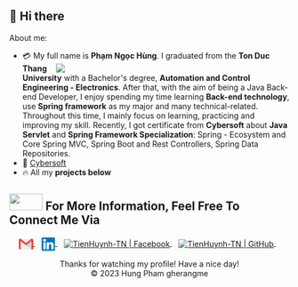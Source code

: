 ## 👋 Hi there
About me:
- :credit_card: My full name is **Phạm Ngọc Hùng**. <img src="https://media.giphy.com/media/FcFGtKKzKpWso/giphy.gif" width="420" align="right"/>
I graduated from the **Ton Duc Thang University** with a Bachelor's degree, **Automation and Control Engineering - Electronics**. 
After that, with the aim of being a Java Back-end Developer, I enjoy spending my time learning **Back-end technology**, use **Spring framework** as my major and many technical-related. Throughout this time, I mainly focus on learning, practicing and improving my skill. Recently, I got certificate from **Cybersoft** about **Java Servlet** and **Spring Framework Specialization**: Spring - Ecosystem and Core Spring MVC, Spring Boot and Rest Controllers, Spring Data Repositories.
- :pushpin: [Cybersoft](https://login.cybersoft.edu.vn/certification/?inf=eyJob1RlbiI6IlBo4bqhbSBOZ+G7jWMgSMO5bmciLCJ0ZW5Mb3AiOiJKYXZhIDIwIiwidGVuTG9UcmluaCI6IlBST0ZFU1NJT05BTCBKQVZBIEJBQ0stRU5EIFdFQlNJVEUgU0VSVkxFVCwgU1BSSU5HIE1WQyBERVZFTE9QRVIiLCJkaWVtQ3VvaUtob2EiOjkuOCwiaXNYdWF0U2FjIjp0cnVlLCJtYUNodW5nTmhhbiI6IkJFIiwiaXNJbkNodW5nTmhhbiI6ZmFsc2UsIm1hU29DaHVuZ05oYW4iOjEzODEsInNvVGhhbmdIb2MiOiI0IiwibmdheUNhcENodW5nTmhhbiI6IjIwMjMtMDUtMDRUMDM6MDY6MDQiLCJmdWxsTWFDaHVuZ05oYW4iOiJCRS8yMDIzLzIwMjMxMzgxIiwibWFUaG9uZ1RpbkhvY1RhcCI6MjYxOH0=)
- :fire: All my **projects below**
## <img src='https://raw.githubusercontent.com/ShahriarShafin/ShahriarShafin/main/Assets/handshake.gif' width="60px" height="30px"> For More Information, Feel Free To Connect Me Via
<p align="center">
  <a href="mailto:hungsmilecrz15@gmail.com" >
    <img align="center" alt="TienHuynh-TN | Gmail" width="26px" src="https://github.com/SatYu26/SatYu26/blob/master/Assets/Gmail.svg" />
  </a> &nbsp;&nbsp;
  
  <a href="https://www.linkedin.com/in/hung-pham-8b1402261/" target="_blank">
    <img align="center" alt="TienHuynh-TN | Linkedin" width="24px" src="https://github.com/SatYu26/SatYu26/blob/master/Assets/Linkedin.svg" />
  </a> &nbsp;&nbsp;
  
  <a href="https://www.facebook.com/hung.smile.crz/" target="_blank">
      <img align="center" alt="TienHuynh-TN | Facebook" width="24px" src="https://upload.wikimedia.org/wikipedia/en/thumb/0/04/Facebook_f_logo_%282021%29.svg/100px-Facebook_f_logo_%282021%29.svg.png" />
  </a> &nbsp;&nbsp;
  
  <a href="https://github.com/gherangme" target="_blank">
    <img align="center" alt="TienHuynh-TN | GitHub" width="26px" src="https://upload.wikimedia.org/wikipedia/commons/thumb/a/ae/Github-desktop-logo-symbol.svg/1024px-Github-desktop-logo-symbol.svg.png" />
  </a> &nbsp;&nbsp;
<p> 

<div align="center">
  Thanks for watching my profile! Have a nice day!<br>
  &copy; 2023 Hung Pham gherangme
</div>
